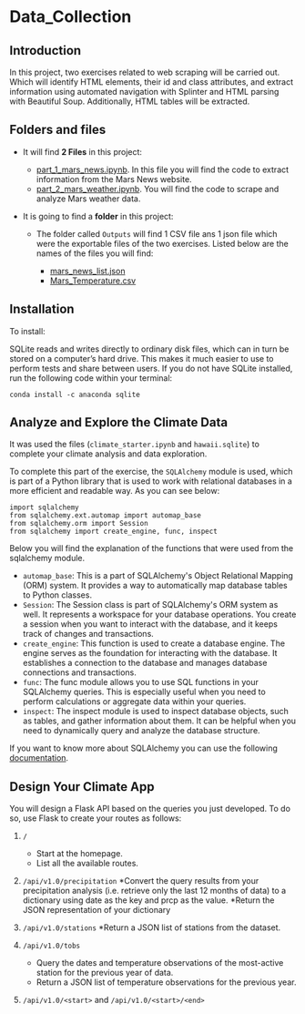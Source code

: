 # Data_Collection

## Introduction

In this project, two exercises related to web scraping will be carried out. Which will identify HTML elements, their id and class attributes, and extract information using automated navigation with Splinter and HTML parsing with Beautiful Soup. Additionally, HTML tables will be extracted.

## Folders and files

  * It will find **2 Files** in this project:
  
    * [part_1_mars_news.ipynb](https://github.com/ricardodelosrios/Data_Collection/blob/main/part_1_mars_news.ipynb). In this file you will find the code to extract information from the Mars News website.
    * [part_2_mars_weather.ipynb](https://github.com/ricardodelosrios/Data_Collection/blob/main/part_2_mars_weather.ipynb). You will find the code to scrape and analyze Mars weather data.

* It is going to find a **folder** in this project:

   * The folder called `Outputs` will find 1 CSV file ans 1 json file which were the exportable files of the two exercises. Listed below are the names of the files you will find:

      * [mars_news_list.json](https://github.com/ricardodelosrios/Data_Collection/tree/main/Outputs)
      * [Mars_Temperature.csv](https://github.com/ricardodelosrios/Data_Collection/tree/main/Outputs)
    
## Installation

To install:

SQLite reads and writes directly to ordinary disk files, which can in turn be stored on a computer’s hard drive. This makes it much easier to use to perform tests and share between users. If you do not have SQLite installed, run the following code within your terminal: 

`conda install -c anaconda sqlite`

## Analyze and Explore the Climate Data

It was used the files (`climate_starter.ipynb` and `hawaii.sqlite`) to complete your climate analysis and data exploration.

To complete this part of the exercise, the `SQLAlchemy` module is used, which is part of a Python library that is used to work with relational databases in a more efficient and readable way. As you can see below:

```
import sqlalchemy
from sqlalchemy.ext.automap import automap_base
from sqlalchemy.orm import Session
from sqlalchemy import create_engine, func, inspect

```
Below you will find the explanation of the functions that were used from the sqlalchemy module.

* `automap_base`: This is a part of SQLAlchemy's Object Relational Mapping (ORM) system. It provides a way to automatically map database tables to Python classes.
* `Session`: The Session class is part of SQLAlchemy's ORM system as well. It represents a workspace for your database operations. You create a session when you want to interact with the database, and it keeps track of changes and transactions.
* `create_engine`: This function is used to create a database engine. The engine serves as the foundation for interacting with the database. It establishes a connection to the database and manages database connections and transactions.
* `func`: The func module allows you to use SQL functions in your SQLAlchemy queries. This is especially useful when you need to perform calculations or aggregate data within your queries.
* `inspect`: The inspect module is used to inspect database objects, such as tables, and gather information about them. It can be helpful when you need to dynamically query and analyze the database structure.

If you want to know more about SQLAlchemy you can use the following [documentation](https://docs.sqlalchemy.org/en/20/).

## Design Your Climate App

You will design a Flask API based on the queries you just developed. To do so, use Flask to create your routes as follows:

1. `/`
   * Start at the homepage.
   * List all the available routes.

2. `/api/v1.0/precipitation`
   *Convert the query results from your precipitation analysis (i.e. retrieve only the last 12 months of data) to a dictionary using date as the key and prcp as the value.
   *Return the JSON representation of your dictionary

3. `/api/v1.0/stations`
   *Return a JSON list of stations from the dataset.

4. `/api/v1.0/tobs`
   * Query the dates and temperature observations of the most-active station for the previous year of data.
   * Return a JSON list of temperature observations for the previous year.
  
5. `/api/v1.0/<start>` and `/api/v1.0/<start>/<end>`
